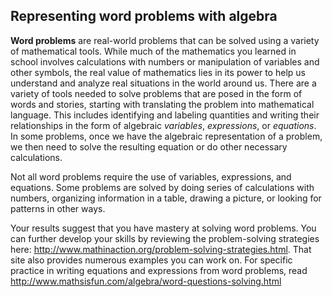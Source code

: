 ## Representing word problems with algebra

**Word problems** are real-world problems that can be solved using a variety of mathematical tools. While much of the mathematics you learned in school involves calculations with numbers or manipulation of variables and other symbols, the real value of mathematics lies in its power to help us understand and analyze real situations in the world around us. There are a variety of tools needed to solve problems that are posed in the form of words and stories, starting with translating the problem into mathematical language. This includes identifying and labeling quantities and writing their relationships in the form of algebraic *variables*, *expressions*, or *equations*. In some problems, once we have the algebraic representation of a problem, we then need to solve the resulting equation or do other necessary calculations. 

Not all word problems require the use of variables, expressions, and equations. Some problems are solved by doing series of calculations with numbers, organizing information in a table, drawing a picture, or looking for patterns in other ways. 

Your results suggest that you have mastery at solving word problems. You can further develop your skills by reviewing the problem-solving strategies here: http://www.mathinaction.org/problem-solving-strategies.html. That site also provides numerous examples you can work on. For specific practice in writing equations and expressions from word problems, read http://www.mathsisfun.com/algebra/word-questions-solving.html
